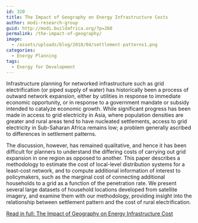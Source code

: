 ```yaml
---
id: 320
title: The Impact of Geography on Energy Infrastructure Costs
author: modi-research-group
guid: http://modi.buildafrica.org/?p=260
permalink: /the-impact-of-geography/
image:
  - /assets/uploads/blog/2010/04/settlement-patterns1.png
categories:
  - Energy Planning
tags:
  - Energy for Development
---
```

Infrastructure planning for networked infrastructure such as grid electrification (or piped supply of water) has historically been a process of outward network expansion, either by utilities in response to immediate economic opportunity, or in response to a government mandate or subsidy intended to catalyze economic growth. While significant progress has been made in access to grid electricity in Asia, where population densities are greater and rural areas tend to have nucleated settlements, access to grid electricity in Sub-Saharan Africa remains low; a problem generally ascribed to differences in settlement patterns.

The discussion, however, has remained qualitative, and hence it has been difficult for planners to understand the differing costs of carrying out grid expansion in one region as opposed to another. This paper describes a methodology to estimate the cost of local-level distribution systems for a least-cost network, and to compute additional information of interest to policymakers, such as the marginal cost of connecting additional households to a grid as a function of the penetration rate. We present several large datasets of household locations developed from satellite imagery, and examine them with our methodology, providing insight into the relationship between settlement pattern and the cost of rural electrification.

[ Read in full: The Impact of Geography on Energy Infrastructure Cost ][1]

 [1]: /assets/uploads/blog/2013/06/The-Impact-of-Geography-on-Energy-Infrastructure-Cost.pdf